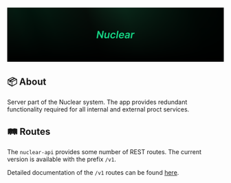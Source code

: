 ![](docs/banner.png)


## 📦 About

Server part of the Nuclear system. The app provides redundant functionality required for all internal and external proct services.


## 🛤️ Routes

The `nuclear-api` provides some number of REST routes. The current version is available with the prefix `/v1`.

Detailed documentation of the `/v1` routes can be found [here](docs/v1.md).
